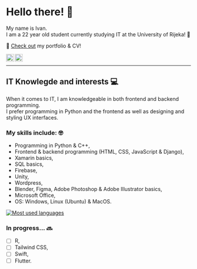 # Hello there! 👋

My name is Ivan.  
I am a 22 year old student currently studying IT at the University of Rijeka! 🏫  

👀 [Check out](https://ivanmatejcic.netlify.app/) my portfolio & CV!

<a href="https://www.linkedin.com/in/ivan-matej%C4%8Di%C4%87-066b1175/"><img align="left" src="https://raw.githubusercontent.com/yushi1007/yushi1007/main/images/linkedin.svg" alt="Ivan Matejčić | LinkedIn" width="21px"/></a>
<a href="https://instagram.com/ivanmatejcic_"><img align="left" src="https://raw.githubusercontent.com/yushi1007/yushi1007/main/images/instagram.svg" alt="Ivan Matejčić | Instagram" width="21px"/></a>
<br>

---

## IT Knowlegde and interests 💻
When it comes to IT, I am knowledgeable in both frontend and backend programming.  
I prefer programming in Python and the frontend as well as designing and styling UX interfaces.
### My skills include: 🤓
<ul>
  <li>Programming in Python & C++,</li>  
  <li>Frontend & backend programming (HTML, CSS, JavaScript & Django),</li>   
  <li> Xamarin basics, </li>  
  <li>SQL basics,</li>
  <li>Firebase,</li>
  <li>Unity,</li>    
  <li>Wordpress,</li>    
  <li>Blender, Figma, Adobe Photoshop & Adobe Illustrator basics,</li>    
  <li>Microsoft Office,</li>    
  <li>OS: Windows, Linux (Ubuntu) & MacOS.</li>   
 </ul>
 
[![Most used languages](https://github-readme-stats.vercel.app/api/top-langs/?username=IvanMatejcic&layout=compact&theme=github_dark&border_color=21262D&title_color=FFFFFF)](https://github.com/IvanMatejcic)
 
### In progress... 🔜
- [ ] R,  
- [ ] Tailwind CSS,  
- [ ] Swift,  
- [ ] Flutter.  
